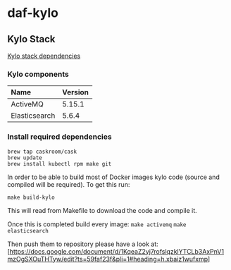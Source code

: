 # daf-kylo

## Kylo Stack

[Kylo stack dependencies](http://kylo.readthedocs.io/en/v0.8.3/installation/Dependencies.html#kylo-stack-dependencies)

### Kylo components

| Name 			| Version |
|:--- 				|:--- 		|
| ActiveMQ 		| 5.15.1 	|
| Elasticsearch 	| 5.6.4 	|

### Install required dependencies

```
brew tap caskroom/cask
brew update
brew install kubectl rpm make git
```

In order to be able to build most of Docker images kylo code (source and compiled will be required). To get this run:

`make build-kylo`

This will read from Makefile to download the code and compile it.

Once this is completed build every image:
`make activemq`
`make elasticsearch`

Then push them to repository please have a look at:
[https://docs.google.com/document/d/1KqeaZ2yj7rofslqzklYTCLb3AxPnV1mzOgSXOuTHTyw/edit?ts=59faf23f&pli=1#heading=h.xbaiz1wufxmp]
